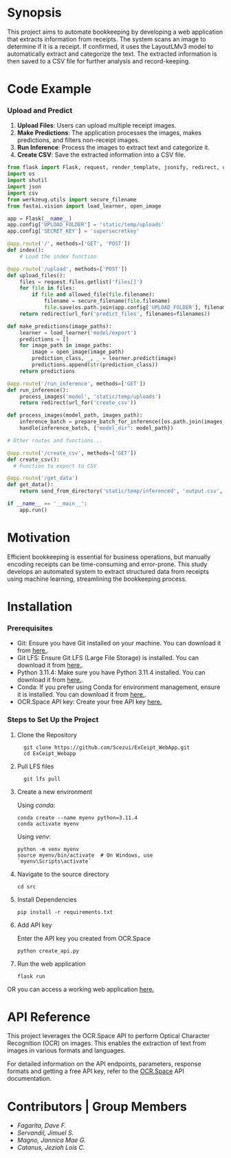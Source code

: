 # Synopsis
This project aims to automate bookkeeping by developing a web application that extracts information from receipts. The system scans an image to determine if it is a receipt. If confirmed, it uses the LayoutLMv3 model to automatically extract and categorize the text. The extracted information is then saved to a CSV file for further analysis and record-keeping.

# Code Example
### Upload and Predict

1. **Upload Files**: Users can upload multiple receipt images.
2. **Make Predictions**: The application processes the images, makes predictions, and filters non-receipt images.
3. **Run Inference**: Process the images to extract text and categorize it.
4. **Create CSV**: Save the extracted information into a CSV file.

```python
from flask import Flask, request, render_template, jsonify, redirect, url_for, send_from_directory, Response
import os
import shutil
import json
import csv
from werkzeug.utils import secure_filename
from fastai.vision import load_learner, open_image

app = Flask(__name__)
app.config['UPLOAD_FOLDER'] = 'static/temp/uploads'
app.config['SECRET_KEY'] = 'supersecretkey'

@app.route('/', methods=['GET', 'POST'])
def index():
    # Load the index function

@app.route('/upload', methods=['POST'])
def upload_files():
    files = request.files.getlist('files[]')
    for file in files:
        if file and allowed_file(file.filename):
            filename = secure_filename(file.filename)
            file.save(os.path.join(app.config['UPLOAD_FOLDER'], filename))
    return redirect(url_for('predict_files', filenames=filenames))

def make_predictions(image_paths):
    learner = load_learner('model/export')
    predictions = []
    for image_path in image_paths:
        image = open_image(image_path)
        prediction_class, _, _ = learner.predict(image)
        predictions.append(str(prediction_class))
    return predictions

@app.route('/run_inference', methods=['GET'])
def run_inference():
    process_images('model', 'static/temp/uploads')
    return redirect(url_for('create_csv'))

def process_images(model_path, images_path):
    inference_batch = prepare_batch_for_inference([os.path.join(images_path, f) for f in os.listdir(images_path)])
    handle(inference_batch, {"model_dir": model_path})

# Other routes and functions...

@app.route('/create_csv', methods=['GET'])
def create_csv():
  # Function to export to CSV

@app.route('/get_data')
def get_data():
    return send_from_directory('static/temp/inferenced', 'output.csv', as_attachment=False)

if __name__ == '__main__':
    app.run()
```

# Motivation
Efficient bookkeeping is essential for business 
operations, but manually encoding receipts can be time-consuming and error-prone. This study develops an automated 
system to extract structured data from receipts using 
machine learning, streamlining the bookkeeping process. 

# Installation
### Prerequisites
- Git: Ensure you have Git installed on your machine. You can download it from [here.](https://git-scm.com/downloads).
- Git LFS: Ensure Git LFS (Large File Storage) is installed. You can download it from [here.](https://git-lfs.com/).
- Python 3.11.4: Make sure you have Python 3.11.4 installed. You can download it from [here.](https://www.python.org/downloads/release/python-3114/).
- Conda: If you prefer using Conda for environment management, ensure it is installed. You can download it from [here.](https://www.anaconda.com/download).
- OCR.Space API key: Create your free API key [here.](https://ocr.space/ocrapi)

### Steps to Set Up the Project
1. Clone the Repository
    ```
      git clone https://github.com/Scezui/ExCeipt_WebApp.git
      cd ExCeipt_Webapp
    ```
2. Pull LFS files
    ```
      git lfs pull
    ```
3. Create a new environment

    Using _conda_:
    ```
    conda create --name myenv python=3.11.4
    conda activate myenv
    ```
    Using _venv_:
    ```
    python -m venv myenv
    source myenv/bin/activate  # On Windows, use `myenv\Scripts\activate`
    ```
4. Navigate to the source directory
    ```
    cd src
    ```
5. Install Dependencies
    ```
    pip install -r requirements.txt
    ```
6. Add API key
   
    Enter the API key you created from OCR.Space
    ```
    python create_api.py
    ```
8. Run the web application
    ```
    flask run
    ```
OR you can access a working web application [here.](innovex-exceipt.hf.space)


# API Reference
This project leverages the OCR.Space API to perform Optical Character Recognition (OCR) on images. This enables the extraction of text from images in various formats and languages.

For detailed information on the API endpoints, parameters, response formats and getting a free API key, refer to the [OCR.Space](https://ocr.space/ocrapi) API documentation.

# Contributors | Group Members
- _Fagarita, Dave F._
- _Servandil, Jimuel S._
- _Magno, Jannica Mae G._
- _Catanus, Jeziah Lois C._
